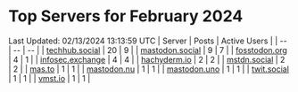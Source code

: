 # Top Servers for February 2024
Last Updated: 02/13/2024 13:13:59 UTC
| Server | Posts | Active Users |
| -- | -- | -- |
| [techhub.social](https://techhub.social/tags/PowerShell) | 20 | 9 |
| [mastodon.social](https://mastodon.social/tags/PowerShell) | 9 | 7 |
| [fosstodon.org](https://fosstodon.org/tags/PowerShell) | 4 | 1 |
| [infosec.exchange](https://infosec.exchange/tags/PowerShell) | 4 | 4 |
| [hachyderm.io](https://hachyderm.io/tags/PowerShell) | 2 | 2 |
| [mstdn.social](https://mstdn.social/tags/PowerShell) | 2 | 2 |
| [mas.to](https://mas.to/tags/PowerShell) | 1 | 1 |
| [mastodon.nu](https://mastodon.nu/tags/PowerShell) | 1 | 1 |
| [mastodon.uno](https://mastodon.uno/tags/PowerShell) | 1 | 1 |
| [twit.social](https://twit.social/tags/PowerShell) | 1 | 1 |
| [vmst.io](https://vmst.io/tags/PowerShell) | 1 | 1 |
